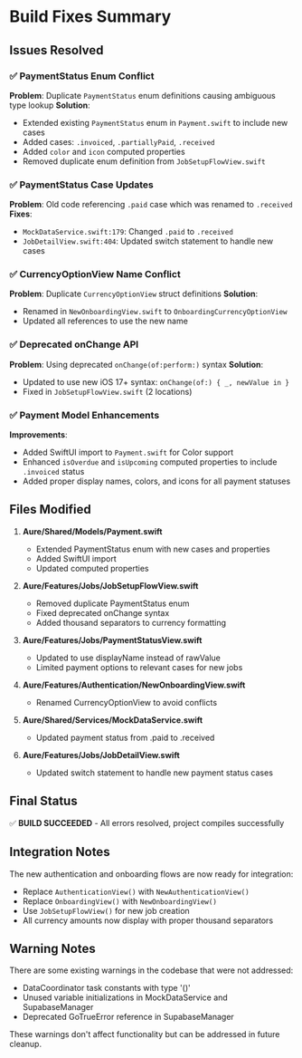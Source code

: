 # Build Fixes Summary

## Issues Resolved

### ✅ **PaymentStatus Enum Conflict**
**Problem**: Duplicate `PaymentStatus` enum definitions causing ambiguous type lookup
**Solution**: 
- Extended existing `PaymentStatus` enum in `Payment.swift` to include new cases
- Added cases: `.invoiced`, `.partiallyPaid`, `.received` 
- Added `color` and `icon` computed properties
- Removed duplicate enum definition from `JobSetupFlowView.swift`

### ✅ **PaymentStatus Case Updates** 
**Problem**: Old code referencing `.paid` case which was renamed to `.received`
**Fixes**:
- `MockDataService.swift:179`: Changed `.paid` to `.received`
- `JobDetailView.swift:404`: Updated switch statement to handle new cases

### ✅ **CurrencyOptionView Name Conflict**
**Problem**: Duplicate `CurrencyOptionView` struct definitions
**Solution**: 
- Renamed in `NewOnboardingView.swift` to `OnboardingCurrencyOptionView`
- Updated all references to use the new name

### ✅ **Deprecated onChange API**
**Problem**: Using deprecated `onChange(of:perform:)` syntax
**Solution**: 
- Updated to use new iOS 17+ syntax: `onChange(of:) { _, newValue in }`
- Fixed in `JobSetupFlowView.swift` (2 locations)

### ✅ **Payment Model Enhancements**
**Improvements**:
- Added SwiftUI import to `Payment.swift` for Color support
- Enhanced `isOverdue` and `isUpcoming` computed properties to include `.invoiced` status
- Added proper display names, colors, and icons for all payment statuses

## Files Modified

1. **Aure/Shared/Models/Payment.swift**
   - Extended PaymentStatus enum with new cases and properties
   - Added SwiftUI import
   - Updated computed properties

2. **Aure/Features/Jobs/JobSetupFlowView.swift**
   - Removed duplicate PaymentStatus enum
   - Fixed deprecated onChange syntax
   - Added thousand separators to currency formatting

3. **Aure/Features/Jobs/PaymentStatusView.swift**
   - Updated to use displayName instead of rawValue
   - Limited payment options to relevant cases for new jobs

4. **Aure/Features/Authentication/NewOnboardingView.swift**
   - Renamed CurrencyOptionView to avoid conflicts

5. **Aure/Shared/Services/MockDataService.swift**
   - Updated payment status from .paid to .received

6. **Aure/Features/Jobs/JobDetailView.swift**
   - Updated switch statement to handle new payment status cases

## Final Status
✅ **BUILD SUCCEEDED** - All errors resolved, project compiles successfully

## Integration Notes
The new authentication and onboarding flows are now ready for integration:
- Replace `AuthenticationView()` with `NewAuthenticationView()` 
- Replace `OnboardingView()` with `NewOnboardingView()`
- Use `JobSetupFlowView()` for new job creation
- All currency amounts now display with proper thousand separators

## Warning Notes
There are some existing warnings in the codebase that were not addressed:
- DataCoordinator task constants with type '()'
- Unused variable initializations in MockDataService and SupabaseManager
- Deprecated GoTrueError reference in SupabaseManager

These warnings don't affect functionality but can be addressed in future cleanup.